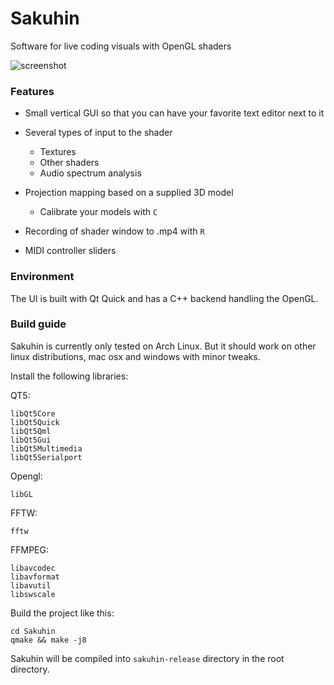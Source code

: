 # Sakuhin

Software for live coding visuals with OpenGL shaders

![screenshot](https://i.imgur.com/5fx8M7v.png)

### Features

* Small vertical GUI so that you can have your favorite text editor next to it
* Several types of input to the shader
    * Textures
    * Other shaders
    * Audio spectrum analysis

* Projection mapping based on a supplied 3D model
    * Calibrate your models with `C`
* Recording of shader window to .mp4 with `R`

* MIDI controller sliders


### Environment

The UI is built with Qt Quick and has a C++ backend handling the OpenGL.


### Build guide

Sakuhin is currently only tested on Arch Linux. But it should work on other linux distributions, mac osx and windows with minor tweaks.


Install the following libraries:

QT5:

    libQt5Core
    libQt5Quick
    libQt5Qml
    libQt5Gui
    libQt5Multimedia
    libQt5Serialport

Opengl:

    libGL

FFTW:

    fftw

FFMPEG:

    libavcodec
    libavformat
    libavutil
    libswscale

Build the project like this:

    cd Sakuhin
    qmake && make -j8

Sakuhin will be compiled into `sakuhin-release` directory in the root directory.
